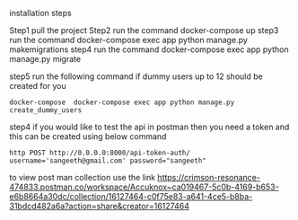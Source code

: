 installation steps

Step1 pull the project
Step2 run the command docker-compose up
step3 run the command docker-compose exec app python manage.py makemigrations
step4 run the command docker-compose exec app python manage.py migrate

step5 run the following command if dummy users up to 12 should be created for you

    docker-compose  docker-compose exec app python manage.py create_dummy_users

step4 if you would like to test the api in postman then you need a token and this can be created using below command 



    http POST http://0.0.0.0:8000/api-token-auth/ username='sangeeth@gmail.com' password="sangeeth"


to view post man collection use the link https://crimson-resonance-474833.postman.co/workspace/Accuknox~ca019467-5c0b-4169-b653-e6b8664a30dc/collection/16127464-c0f75e83-a641-4ce5-b8ba-31bdcd482a6a?action=share&creator=16127464